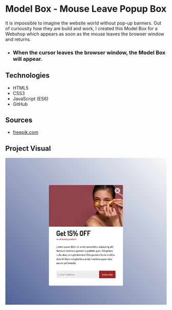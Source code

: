 # Model Box - Mouse Leave Popup Box
It is impossible to imagine the website world without pop-up banners.
Out of curiousity how they are build and work, I created this Model Box for a Webshop which appears as soon as the mouse leaves the browser window and returns.

* ### When the cursor leaves the browser window, the Model Box will appear.

## Technologies
* HTML5
* CSS3
* JavaScript (ES6)
* GitHub

## Sources
* [freepik.com](https://freepik.com/)


## Project Visual
![](/Portfolio_FrontEnd/projects/model_box/images/ModelBox.png)
